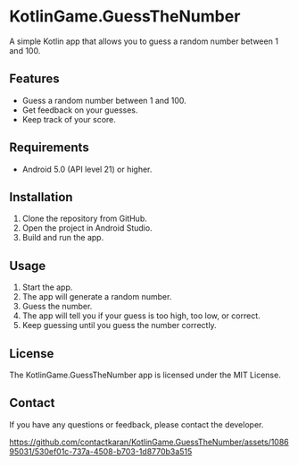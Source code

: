 # KotlinGame.GuessTheNumber

A simple Kotlin app that allows you to guess a random number between 1 and 100.

## Features

* Guess a random number between 1 and 100.
* Get feedback on your guesses.
* Keep track of your score.

## Requirements

* Android 5.0 (API level 21) or higher.

## Installation

1. Clone the repository from GitHub.
2. Open the project in Android Studio.
3. Build and run the app.

## Usage

1. Start the app.
2. The app will generate a random number.
3. Guess the number.
4. The app will tell you if your guess is too high, too low, or correct.
5. Keep guessing until you guess the number correctly.

## License

The KotlinGame.GuessTheNumber app is licensed under the MIT License.

## Contact

If you have any questions or feedback, please contact the developer.

https://github.com/contactkaran/KotlinGame.GuessTheNumber/assets/108695031/530ef01c-737a-4508-b703-1d8770b3a515


